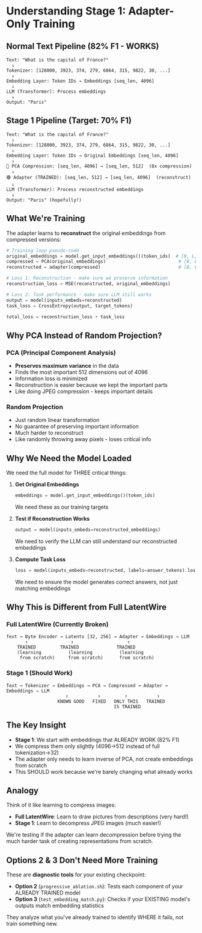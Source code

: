 # Understanding Stage 1: Adapter-Only Training

## Normal Text Pipeline (82% F1 - WORKS)
```
Text: "What is the capital of France?"
  ↓
Tokenizer: [128000, 3923, 374, 279, 6864, 315, 9822, 30, ...]
  ↓
Embedding Layer: Token IDs → Embeddings [seq_len, 4096]
  ↓
LLM (Transformer): Process embeddings
  ↓
Output: "Paris"
```

## Stage 1 Pipeline (Target: 70% F1)
```
Text: "What is the capital of France?"
  ↓
Tokenizer: [128000, 3923, 374, 279, 6864, 315, 9822, 30, ...]
  ↓
Embedding Layer: Token IDs → Original Embeddings [seq_len, 4096]
  ↓
🔴 PCA Compression: [seq_len, 4096] → [seq_len, 512]  (8x compression)
  ↓
🟢 Adapter (TRAINED): [seq_len, 512] → [seq_len, 4096]  (reconstruct)
  ↓
LLM (Transformer): Process reconstructed embeddings
  ↓
Output: "Paris" (hopefully!)
```

## What We're Training

The adapter learns to **reconstruct** the original embeddings from compressed versions:

```python
# Training loop pseudo-code
original_embeddings = model.get_input_embeddings()(token_ids)  # [B, L, 4096]
compressed = PCA(original_embeddings)                           # [B, L, 512]
reconstructed = adapter(compressed)                             # [B, L, 4096]

# Loss 1: Reconstruction - make sure we preserve information
reconstruction_loss = MSE(reconstructed, original_embeddings)

# Loss 2: Task performance - make sure LLM still works
output = model(inputs_embeds=reconstructed)
task_loss = CrossEntropy(output, target_tokens)

total_loss = reconstruction_loss + task_loss
```

## Why PCA Instead of Random Projection?

### PCA (Principal Component Analysis)
- **Preserves maximum variance** in the data
- Finds the most important 512 dimensions out of 4096
- Information loss is minimized
- Reconstruction is easier because we kept the important parts
- Like doing JPEG compression - keeps important details

### Random Projection
- Just random linear transformation
- No guarantee of preserving important information
- Much harder to reconstruct
- Like randomly throwing away pixels - loses critical info

## Why We Need the Model Loaded

We need the full model for THREE critical things:

1. **Get Original Embeddings**
   ```python
   embeddings = model.get_input_embeddings()(token_ids)
   ```
   We need these as our training targets

2. **Test if Reconstruction Works**
   ```python
   output = model(inputs_embeds=reconstructed_embeddings)
   ```
   We need to verify the LLM can still understand our reconstructed embeddings

3. **Compute Task Loss**
   ```python
   loss = model(inputs_embeds=reconstructed, labels=answer_tokens).loss
   ```
   We need to ensure the model generates correct answers, not just matching embeddings

## Why This is Different from Full LatentWire

### Full LatentWire (Currently Broken)
```
Text → Byte Encoder → Latents [32, 256] → Adapter → Embeddings → LLM
       ↑                ↑                    ↑
    TRAINED         TRAINED              TRAINED
    (learning          (learning          (learning
     from scratch)     from scratch)      from scratch)
```

### Stage 1 (Should Work)
```
Text → Tokenizer → Embeddings → PCA → Compressed → Adapter → Embeddings → LLM
                      ↑           ↑         ↑           ↑
                   KNOWN GOOD   FIXED   ONLY THIS   TRAINED
                                        IS TRAINED
```

## The Key Insight

- **Stage 1**: We start with embeddings that ALREADY WORK (82% F1)
- We compress them only slightly (4096→512 instead of full tokenization→32)
- The adapter only needs to learn inverse of PCA, not create embeddings from scratch
- This SHOULD work because we're barely changing what already works

## Analogy

Think of it like learning to compress images:

- **Full LatentWire**: Learn to draw pictures from descriptions (very hard!)
- **Stage 1**: Learn to decompress JPEG images (much easier!)

We're testing if the adapter can learn decompression before trying the much harder task of creating representations from scratch.

## Options 2 & 3 Don't Need More Training

These are **diagnostic tools** for your existing checkpoint:

- **Option 2** (`progressive_ablation.sh`): Tests each component of your ALREADY TRAINED model
- **Option 3** (`test_embedding_match.py`): Checks if your EXISTING model's outputs match embedding statistics

They analyze what you've already trained to identify WHERE it fails, not train something new.